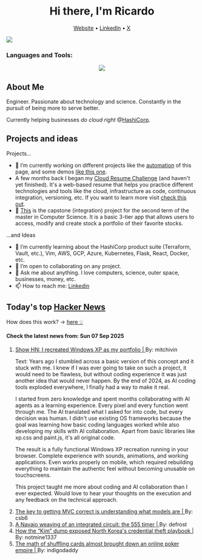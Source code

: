 
<!-- This is an HTML comment in your markdown file -->

<h1 align="center">Hi there, I'm Ricardo</h1>
<p align="center">
  <a href="https://ricardorompar.com" target="_blank">Website</a> •
  <a href="https://www.linkedin.com/in/ricardorompar/" target="_blank">LinkedIn</a> •
  <a href="https://twitter.com/ricardorompar" target="_blank">X</a>
</p>
<img src="https://badges.pufler.dev/visits/{ricardorompar}/{ricardorompar}"/>

<h3 align="left">Languages and Tools:</h3>
<p align="center">
  <a href="https://skillicons.dev" target="_blank">
    <img src="https://skillicons.dev/icons?i=terraform,aws,gcp,azure,git,python,kubernetes,react,js,docker,ubuntu" />
  </a>
</p>

<h2>About Me</h2>
Engineer. Passionate about technology and science. Constantly in the pursuit of being more to serve better.

Currently helping businesses <i>do cloud right</i> @<a href="https://github.com/hashicorp" target="_blank">HashiCorp</a>.

<h2>Projects and ideas</h2>
Projects...
<ul>
  <li>🔭 I’m currently working on different projects like the <a href="https://github.com/ricardorompar/ricardorompar/blob/main/automate.py">automation</a> of this page, and some demos <a href="https://github.com/ricardorompar/boundary-ansible-demo">like this one</a>.
  </li>

  <li >A few months back I began my <a href="https://github.com/ricardorompar/cloudResumeChallenge">Cloud Resume Challenge</a> (and haven't yet finished). It's a web-based resume that helps you practice different technologies and tools like the cloud, infrastructure as code, continuous integration, versioning, etc. If you want to learn more visit <a href="https://cloudresumechallenge.dev/docs/the-challenge/aws/" target="_blank">check this out</a>.
  </li>

  <li>🔭 <a href="https://github.com/ricardorompar/capstoneT2">This</a> is the capstone (integration) project for the second term of the master in Computer Science. It is a basic 3-tier app that allows users to access, modify and create stock a portfolio of their favorite stocks.
  </li>
</ul>
...and Ideas
<ul>
  <li>🌱 I’m currently learning about the HashiCorp product suite (Terraform, Vault, etc.), Vim, AWS, GCP, Azure, Kubernetes, Flask, React, Docker, etc.
  </li>
  <li>👯 I’m open to collaborating on any project.</li>
  <li>💬 Ask me about anything. I love computers, science, outer space, businesses, money, etc.</li>
  <li>📫 How to reach me: <a href="https://www.linkedin.com/in/ricardorompar/" target="_blank">Linkedin</a></li>
</ul>

<h2>Today's top <a href='https://news.ycombinator.com/' target="_blank">Hacker News</a></h2>
How does this work? -> <a href='./AUTOMATIC.md'>here 💡</a>

<h4>Check the latest news from: Sun 07 Sep 2025</h4>
<ol>
<li>
    <a href=https://mitchivin.com/ target="_blank">
        Show HN: I recreated Windows XP as my portfolio |
    </a>
    By: mitchivin
</li>

<p>
Text: Years ago I stumbled across a basic version of this concept and it stuck with me. I knew if I was ever going to take on such a project, it would need to be flawless, but without coding experience it was just another idea that would never happen. By the end of 2024, as AI coding tools exploded everywhere, I finally had a way to make it real.<p>I started from zero knowledge and spent months collaborating with AI agents as a learning experience. Every pixel and every function went through me. The AI translated what I asked for into code, but every decision was human. I didn&#x27;t use existing OS frameworks because the goal was learning how basic coding languages worked while also developing my skills with AI collaboration. Apart from basic libraries like xp.css and paint.js, it&#x27;s all original code.<p>The result is a fully functional Windows XP recreation running in your browser. Complete experience with sounds, animations, and working applications. Even works properly on mobile, which required rebuilding everything to maintain the authentic feel without becoming unusable on touchscreens.<p>This project taught me more about coding and AI collaboration than I ever expected. Would love to hear your thoughts on the execution and any feedback on the technical approach. </br>
</p>

<li>
    <a href=https://stlab.cc/tips/about-mvc.html target="_blank">
        The key to getting MVC correct is understanding what models are |
    </a>
    By: csb6
</li>

<li>
    <a href=https://www.righto.com/2025/09/marilou-schultz-navajo-555-weaving.html target="_blank">
        A Navajo weaving of an integrated circuit: the 555 timer |
    </a>
    By: defrost
</li>

<li>
    <a href=https://dti.domaintools.com/inside-the-kimsuky-leak-how-the-kim-dump-exposed-north-koreas-credential-theft-playbook/ target="_blank">
        How the “Kim” dump exposed North Korea's credential theft playbook |
    </a>
    By: notmine1337
</li>

<li>
    <a href=https://www.scientificamerican.com/article/how-the-math-of-shuffling-cards-almost-brought-down-an-online-poker-empire/ target="_blank">
        The math of shuffling cards almost brought down an online poker empire |
    </a>
    By: indigodaddy
</li>
</ol>